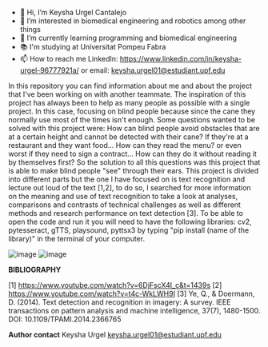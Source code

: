 - 👋 Hi, I’m Keysha Urgel Cantalejo
- 👀 I’m interested in biomedical engineering and robotics among other things
- 🌱 I’m currently learning programming and biomedical engineering
- 📚 I'm studying at Universitat Pompeu Fabra
- 📫 How to reach me LinkedIn: https://www.linkedin.com/in/keysha-urgel-96777921a/ or email: keysha.urgel01@estudiant.upf.edu

In this repository you can find information about me and about the project that I've been working on with another teammate.
The inspiration of this project has always been to help as many people as possible with a single project. In this case, focusing on blind people because since the cane they normally use most of the times isn't enough. Some questions wanted to be solved with this project were: How can blind people avoid obstacles that are at a certain height and cannot be detected with their cane? If they're at a restaurant and they want food... How can they read the menu? or even worst if they need to sign a contract... How can they do it without reading it by themselves first? So the solution to all this questions was this project that  is able to make blind people "see" through their ears.
This project is divided into different parts but the one I have focused on is text recognition and lecture out loud of the text [1,2], to do so, I searched for more information on the meaning and use of text recognition to take a look at analyses, comparisons and contrasts of technical challenges as well as different methods and research performance on text detection [3]. To be able to open the code and run it you will need to have the following libraries: cv2, pytesseract, gTTS, playsound, pyttsx3 by typing "pip install (name of the library)" in the terminal of your computer.

![image](https://github.com/Keysha04/Keysha04/assets/132402091/b5ca260c-167b-45e6-9bee-6ed38be61b67)
![image](https://github.com/Keysha04/Keysha04/assets/132402091/e6f7df5d-dbb3-41c0-b5f2-93fac10e7bad)



**BIBLIOGRAPHY**

[1] https://www.youtube.com/watch?v=6DjFscX4I_c&t=1439s
[2] https://www.youtube.com/watch?v=t4c-WkLWH9I
[3] Ye, Q., & Doermann, D. (2014). Text detection and recognition in imagery: A survey. IEEE transactions on pattern analysis and machine intelligence, 37(7), 1480-1500.
DOI: 10.1109/TPAMI.2014.2366765

**Author contact**
Keysha Urgel
keysha.urgel01@estudiant.upf.edu
